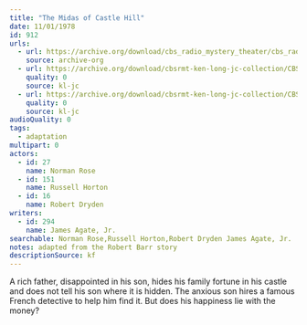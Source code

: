 ```yaml
---
title: "The Midas of Castle Hill"
date: 11/01/1978
id: 912
urls: 
  - url: https://archive.org/download/cbs_radio_mystery_theater/cbs_radio_mystery_theater-0901-0950.zip/cbs_radio_mystery_theater-0901-0950%2Fcbsrmt_0912_midas_of_castle_hill.mp3
    source: archive-org
  - url: https://archive.org/download/cbsrmt-ken-long-jc-collection/CBSRMT - 781101 0912 Midas Of Castle Hill vbr na 2 (better)_jc.mp3
    quality: 0
    source: kl-jc
  - url: https://archive.org/download/cbsrmt-ken-long-jc-collection/CBSRMT - 781101 0912 Midas Of Castle Hill vbr na_jc.mp3
    quality: 0
    source: kl-jc
audioQuality: 0
tags: 
  - adaptation
multipart: 0
actors:  
  - id: 27
    name: Norman Rose  
  - id: 151
    name: Russell Horton  
  - id: 16
    name: Robert Dryden
writers:  
  - id: 294
    name: James Agate, Jr.
searchable: Norman Rose,Russell Horton,Robert Dryden James Agate, Jr.
notes: adapted from the Robert Barr story
descriptionSource: kf
---
```

A rich father, disappointed in his son, hides his family fortune in his castle and does not tell his son where it is hidden. The anxious son hires a famous French detective to help him find it. But does his happiness lie with the money?